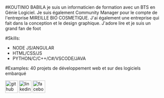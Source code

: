 #KOUTINIO BABILA
je suis un informaticien de formation avec un BTS en Génie Logiciel. Je suis également Community Manager pour le compte de l'entreprise MIREILLE BIO COSMETIQUE. J'ai également une entreprise qui fait dans la conception et le design graphique. J'adore lire et je suis un grand fan de foot

#Skills: 
- NODE JS/ANGULAR
- HTML/CSS/JS
- PYTHON/C/C++/C#/VSCODE/JAVA

#Examples:
40 projets de développement web et sur des logiciels embarqué  


[<img src='https://cdn.jsdelivr.net/npm/simple-icons@3.0.1/icons/github.svg' alt='github' height='40'>](https://github.com/KOUTINIO-BABILA)  [<img src='https://cdn.jsdelivr.net/npm/simple-icons@3.0.1/icons/linkedin.svg' alt='linkedin' height='40'>](https://www.linkedin.com/in/KOUTINIOBABILA/)  [<img src='https://cdn.jsdelivr.net/npm/simple-icons@3.0.1/icons/facebook.svg' alt='facebook' height='40'>](https://www.facebook.com/BABILAKOUTINIO)  

